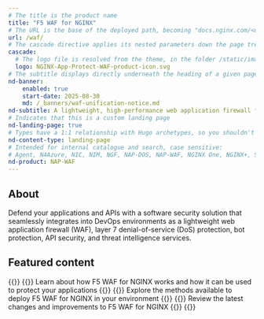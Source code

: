 ```yaml
---
# The title is the product name
title: "F5 WAF for NGINX"
# The URL is the base of the deployed path, becoming "docs.nginx.com/<url>/<other-pages>"
url: /waf/
# The cascade directive applies its nested parameters down the page tree until overwritten
cascade:
  # The logo file is resolved from the theme, in the folder /static/images/icons/
  logo: NGINX-App-Protect-WAF-product-icon.svg
# The subtitle displays directly underneath the heading of a given page
nd-banner:
    enabled: true
    start-date: 2025-08-30
    md: /_banners/waf-unification-notice.md
nd-subtitle: A lightweight, high-performance web application firewall for protecting APIs and applications
# Indicates that this is a custom landing page
nd-landing-page: true
# Types have a 1:1 relationship with Hugo archetypes, so you shouldn't need to change this
nd-content-type: landing-page
# Intended for internal catalogue and search, case sensitive:
# Agent, N4Azure, NIC, NIM, NGF, NAP-DOS, NAP-WAF, NGINX One, NGINX+, Solutions, Unit
nd-product: NAP-WAF
---
```


## About

Defend your applications and APIs with a software security solution that seamlessly integrates into DevOps environments as a lightweight web application firewall (WAF), layer 7 denial-of-service (DoS) protection, bot protection, API security, and threat intelligence services.

## Featured content

{{<card-section showAsCards="true" isFeaturedSection="true">}}
  {{<card title="Overview" titleUrl="/waf/fundamentals/overview">}}
      Learn about how F5 WAF for NGINX works and how it can be used to protect your applications
    {{</card>}}
    {{<card title="Install F5 WAF for NGINX" titleUrl="/waf/install" >}}
      Explore the methods available to deploy F5 WAF for NGINX in your environment
    {{</card>}}
    {{<card title="Changelog" titleUrl="/waf/changelog" icon="clock-alert">}}
      Review the latest changes and improvements to F5 WAF for NGINX
    {{</card>}}
{{</card-section>}}
